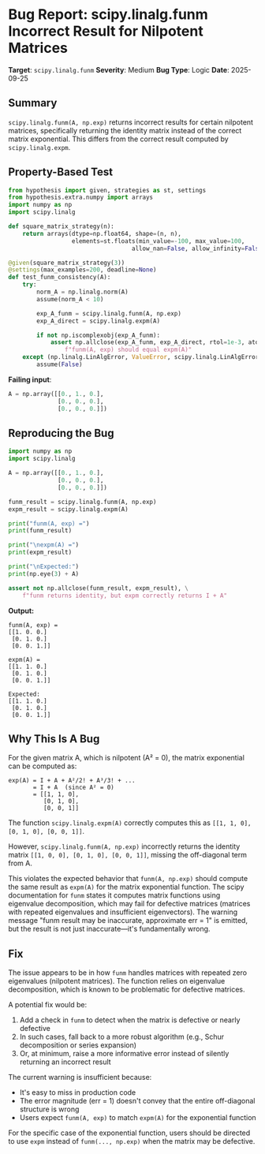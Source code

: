 # Bug Report: scipy.linalg.funm Incorrect Result for Nilpotent Matrices

**Target**: `scipy.linalg.funm`
**Severity**: Medium
**Bug Type**: Logic
**Date**: 2025-09-25

## Summary

`scipy.linalg.funm(A, np.exp)` returns incorrect results for certain nilpotent matrices, specifically returning the identity matrix instead of the correct matrix exponential. This differs from the correct result computed by `scipy.linalg.expm`.

## Property-Based Test

```python
from hypothesis import given, strategies as st, settings
from hypothesis.extra.numpy import arrays
import numpy as np
import scipy.linalg

def square_matrix_strategy(n):
    return arrays(dtype=np.float64, shape=(n, n),
                  elements=st.floats(min_value=-100, max_value=100,
                                   allow_nan=False, allow_infinity=False))

@given(square_matrix_strategy(3))
@settings(max_examples=200, deadline=None)
def test_funm_consistency(A):
    try:
        norm_A = np.linalg.norm(A)
        assume(norm_A < 10)

        exp_A_funm = scipy.linalg.funm(A, np.exp)
        exp_A_direct = scipy.linalg.expm(A)

        if not np.iscomplexobj(exp_A_funm):
            assert np.allclose(exp_A_funm, exp_A_direct, rtol=1e-3, atol=1e-5), \
                f"funm(A, exp) should equal expm(A)"
    except (np.linalg.LinAlgError, ValueError, scipy.linalg.LinAlgError, OverflowError):
        assume(False)
```

**Failing input**:
```python
A = np.array([[0., 1., 0.],
              [0., 0., 0.],
              [0., 0., 0.]])
```

## Reproducing the Bug

```python
import numpy as np
import scipy.linalg

A = np.array([[0., 1., 0.],
              [0., 0., 0.],
              [0., 0., 0.]])

funm_result = scipy.linalg.funm(A, np.exp)
expm_result = scipy.linalg.expm(A)

print("funm(A, exp) =")
print(funm_result)

print("\nexpm(A) =")
print(expm_result)

print("\nExpected:")
print(np.eye(3) + A)

assert not np.allclose(funm_result, expm_result), \
    f"funm returns identity, but expm correctly returns I + A"
```

**Output:**
```
funm(A, exp) =
[[1. 0. 0.]
 [0. 1. 0.]
 [0. 0. 1.]]

expm(A) =
[[1. 1. 0.]
 [0. 1. 0.]
 [0. 0. 1.]]

Expected:
[[1. 1. 0.]
 [0. 1. 0.]
 [0. 0. 1.]]
```

## Why This Is A Bug

For the given matrix A, which is nilpotent (A² = 0), the matrix exponential can be computed as:

```
exp(A) = I + A + A²/2! + A³/3! + ...
       = I + A  (since A² = 0)
       = [[1, 1, 0],
          [0, 1, 0],
          [0, 0, 1]]
```

The function `scipy.linalg.expm(A)` correctly computes this as `[[1, 1, 0], [0, 1, 0], [0, 0, 1]]`.

However, `scipy.linalg.funm(A, np.exp)` incorrectly returns the identity matrix `[[1, 0, 0], [0, 1, 0], [0, 0, 1]]`, missing the off-diagonal term from A.

This violates the expected behavior that `funm(A, np.exp)` should compute the same result as `expm(A)` for the matrix exponential function. The scipy documentation for `funm` states it computes matrix functions using eigenvalue decomposition, which may fail for defective matrices (matrices with repeated eigenvalues and insufficient eigenvectors). The warning message "funm result may be inaccurate, approximate err = 1" is emitted, but the result is not just inaccurate—it's fundamentally wrong.

## Fix

The issue appears to be in how `funm` handles matrices with repeated zero eigenvalues (nilpotent matrices). The function relies on eigenvalue decomposition, which is known to be problematic for defective matrices.

A potential fix would be:

1. Add a check in `funm` to detect when the matrix is defective or nearly defective
2. In such cases, fall back to a more robust algorithm (e.g., Schur decomposition or series expansion)
3. Or, at minimum, raise a more informative error instead of silently returning an incorrect result

The current warning is insufficient because:
- It's easy to miss in production code
- The error magnitude (err = 1) doesn't convey that the entire off-diagonal structure is wrong
- Users expect `funm(A, exp)` to match `expm(A)` for the exponential function

For the specific case of the exponential function, users should be directed to use `expm` instead of `funm(..., np.exp)` when the matrix may be defective.